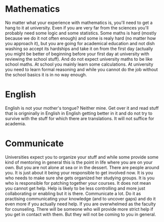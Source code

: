 # Mathematics

No matter what your experience with mathematics is, you'll need to get a hang to it at university. Even if you are very far from the sciences you'll probably need some logic and some statistics. Some maths is hard (mostly because we do it not often enough) and some is realy hard (no matter how you approach it), but you are going for academical education and not dish washing so accept its hardships and take it on from the first day (actually you might be better of beginning before your first day at university with reviewing the school stuff). And do not expect university maths to be like school maths. At school you mainly learn some calculations. At university you need to learn formal reasoning and while you cannot do the job without the school basics it is in no way enough.


# English

English is not your mother's tongue? Neither mine. Get over it and read stuff that is origninally in English in English getting better in it and do not try to survive with the stuff for which there are translations. It will not suffice for academia.


# Communicate

Universities expect you to organize your stuff and while some provide some kind of mentoring in general this is the point in life where you are on your own. But you are not alone at sea or in the dessert. There are people around you. It is just about it being your responsible to get involved now. It is you who needs to make sure she gets organized her studying groups. It is you who is responsible for patching together your courses. It does not mean you cannot get help. Help is likely to be less controlling and more just collaborating or enabling but it is there. Communicate a lot. Do it as practising communicating your knowledge (and to uncover gaps) and do it even more if you actually need help. If you are overwhelmed as the faculty for counseling. There will be someone who will provide more strict help if you get in contact with them. But they will not be coming to you in general.